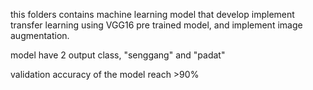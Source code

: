 this folders contains machine learning model that develop implement transfer learning using VGG16 pre trained model, and implement image augmentation.

model have 2 output class, "senggang" and "padat"

validation accuracy of the model reach >90%
